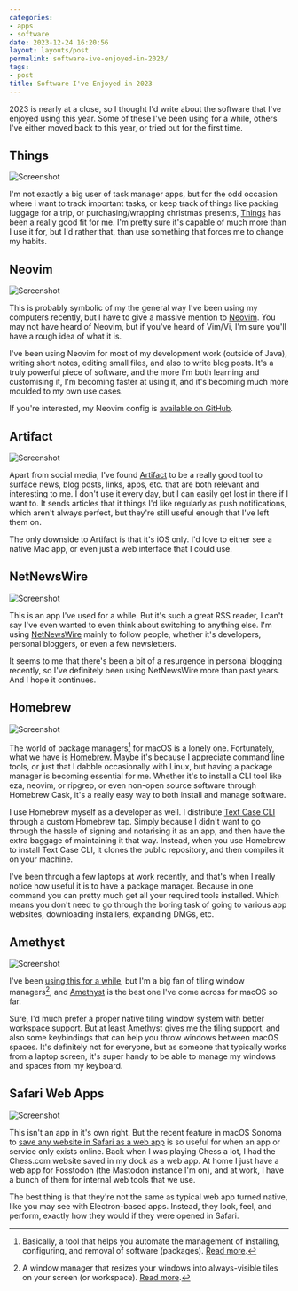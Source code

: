 ```yaml
---
categories:
- apps
- software
date: 2023-12-24 16:20:56
layout: layouts/post
permalink: software-ive-enjoyed-in-2023/
tags:
- post
title: Software I've Enjoyed in 2023
---
```


2023 is nearly at a close, so I thought I'd write about the software that I've
enjoyed using this year. Some of these I've been using for a while, others I've
either moved back to this year, or tried out for the first time.

## Things

![Screenshot](https://cdn.chrishannah.me/images/2023/12/things.png)

I'm not exactly a big user of task manager apps, but for the odd occasion where
i want to track important tasks, or keep track of things like packing luggage
for a trip, or purchasing/wrapping christmas presents, [Things](https://culturedcode.com/things/) has been a really
good fit for me. I'm pretty sure it's capable of much more than I use it for,
but I'd rather that, than use something that forces me to change my habits.

## Neovim

![Screenshot](https://cdn.chrishannah.me/images/2023/12/neovim.png)

This is probably symbolic of my the general way I've been using my computers
recently,
but I have to give a massive mention to [Neovim](https://neovim.io). You may
not have heard of Neovim, but if you've heard of Vim/Vi, I'm sure you'll have
a rough idea of what it is.

I've been using Neovim for most of my development work (outside of Java),
writing short notes, editing small files, and also to write blog posts. It's
a truly powerful piece of software, and the more I'm both learning and
customising it, I'm becoming faster at using it, and it's becoming much more
moulded to my own use cases.

If you're interested, my Neovim config is [available on
GitHub](https://github.com/chrishannah/nvim-config).

## Artifact

![Screenshot](https://cdn.chrishannah.me/images/2023/12/artifact.png)

Apart from social media, I've found [Artifact](https://artifact.news) to be a really good tool to
surface news, blog posts, links, apps, etc. that are both relevant and
interesting to me. I don't use it every day, but I can easily get lost in there
if I want to. It sends articles that it things I'd like regularly as push
notifications, which aren't always perfect, but they're still useful enough
that I've left them on.

The only downside to Artifact is that it's iOS only. I'd love to either see
a native Mac app, or even just a web interface that I could use.

## NetNewsWire

![Screenshot](https://cdn.chrishannah.me/images/2023/12/netnewswire.png)

This is an app I've used for a while. But it's such a great RSS reader, I can't
say I've even wanted to even think about switching to anything else. I'm using
[NetNewsWire](https://netnewswire.com) mainly to follow people, whether it's developers, personal
bloggers, or even a few newsletters.

It seems to me that there's been a bit of a resurgence in personal blogging
recently, so I've definitely been using NetNewsWire more than past years. And
I hope it continues.

## Homebrew

![Screenshot](https://cdn.chrishannah.me/images/2023/12/homebrew.png)

The world of package managers[^2] for macOS is a lonely one. Fortunately,
what we have is [Homebrew](https://brew.sh). Maybe it's because I appreciate
command line tools, or just that I dabble occasionally with Linux, but having
a package manager is becoming essential for me. Whether it's to install a CLI
tool like eza, neovim, or ripgrep, or even non-open source software through
Homebrew Cask, it's a really easy way to both install and manage software.

I use Homebrew myself as a developer as well. I distribute [Text Case
CLI](https://github.com/chrishannah/textcase-cli) through a custom Homebrew
tap. Simply because I didn't want to go through the hassle of signing and
notarising it as an app, and then have the extra baggage of maintaining it that
way. Instead, when you use Homebrew to install Text Case CLI, it clones the
public repository, and then compiles it on your machine.

I've been through a few laptops at work recently, and that's when I really
notice how useful it is to have a package manager. Because in one command you
can pretty much get all your required tools installed. Which means you don't
need to go through the boring task of going to various app websites,
downloading installers, expanding DMGs, etc.

## Amethyst

![Screenshot](https://cdn.chrishannah.me/images/2023/12/amethyst.png)

I've been [using this for
a while](https://chrishannah.me/using-a-tiling-window-manager-on-macos), but
I'm a big fan of tiling window managers[^1], and [Amethyst](https://ianyh.com/amethyst/) is the best one I've come across for macOS so far.

Sure, I'd much prefer a proper native tiling window system with better
workspace support. But at least Amethyst gives me the tiling support, and
also some keybindings that can help you throw windows between macOS spaces.
It's definitely not for everyone, but as someone that typically works from
a laptop screen, it's super handy to be able to manage my windows and spaces
from my keyboard.

## Safari Web Apps

![Screenshot](https://cdn.chrishannah.me/images/2023/12/add-to-dock.png)

This isn't an app in it's own right. But the recent feature in macOS Sonoma to
[save any website in Safari as a web
app](https://support.apple.com/en-gb/104996#) is so useful for when an app or
service only exists online. Back when I was playing Chess a lot, I had the
Chess.com website saved in my dock as a web app. At home I just have a web app
for Fosstodon (the Mastodon instance I'm on), and at work, I have a bunch of
them for internal web tools that we use.

The best thing is that they're not the same as typical web app turned
native, like you may see with Electron-based apps. Instead, they look, feel, and
perform, exactly how they would if they were opened in Safari.


[^1]: A window manager that resizes your windows into always-visible tiles on
    your screen (or workspace). [Read more](https://en.wikipedia.org/wiki/Tiling_window_manager).
[^2]: Basically, a tool that helps you automate the management of installing,
    configuring, and removal of software (packages). [Read more](https://en.wikipedia.org/wiki/Package_manager).
